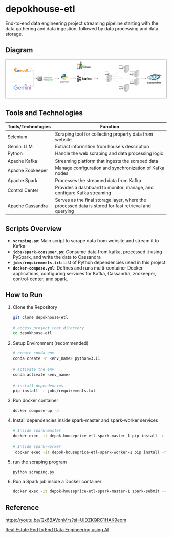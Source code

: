 # depokhouse-etl

End-to-end data engineering project streaming pipeline starting with the data gathering and data ingestion, followed by data processing and data storage.

## Diagram

![streaming_pipeline](https://github.com/anggapark/depokhouse-etl/blob/main/asset/diagram.png?raw=true)

## Tools and Technologies

| Tools/Technologies | Function                                                                                              |
| ------------------ | ----------------------------------------------------------------------------------------------------- |
| Selenium           | Scraping tool for collecting property data from website                                               |
| Gemini LLM         | Extract information from house's description                                                          |
| Python             | Handle the web scraping and data processing logic                                                     |
| Apache Kafka       | Streaming platform that ingests the scraped data                                                      |
| Apache Zookeeper   | Manage configuration and synchronization of Kafka nodes                                               |
| Apache Spark       | Processes the streamed data from Kafka                                                                |
| Control Center     | Provides a dashboard to monitor, manage, and configure Kafka streaming                                |
| Apache Cassandra   | Serves as the final storage layer, where the processed data is stored for fast retrieval and querying |

## Scripts Overview

- **`scraping.py`**: Main script to scrape data from website and stream it to Kafka
- **`jobs/spark-consumer.py`**: Consume data from kafka, processed it using PySpark, and write the data to Cassandra
- **`jobs/requirements.txt`**: List of Python dependencies used in this project
- **`docker-compose.yml`**: Defines and runs multi-container Docker applications, configuring services for Kafka, Cassandra, zookeeper, control-center, and spark.

## How to Run

1. Clone the Repository

   ```bash
   git clone depokhouse-etl

   # access project root directory
   cd depokhouse-etl
   ```

2. Setup Environment (recommended)

   ```bash
   # create conda env
   conda create -n <env_name> python=3.11

   # activate the env
   conda activate <env_name>

   # install dependencies
   pip install -r jobs/requirements.txt
   ```

3. Run docker container

   ```bash
   docker compose-up -d
   ```

4. Install dependencies inside spark-master and spark-worker services

   ```bash
   # Inside spark-master
   docker exec -it depok-houseprice-etl-spark-master-1 pip install -r jobs/requirements.txt

   # Inside spark-worker
    docker exec -it depok-houseprice-etl-spark-worker-1 pip install -r jobs/requirements.txt
   ```

5. run the scraping program
   ```bash
   python scraping.py
   ```
6. Run a Spark job inside a Docker container
   ```bash
   docker exec -it depok-houseprice-etl-spark-master-1 spark-submit --packages com.datastax.spark:spark-cassandra-connector_2.13:3.5.0,org.apache.spark:spark-sql-kafka-0-10_2.12:3.5.0 jobs/spark-consumer.py
   ```

## Reference

https://youtu.be/Qx6BAVqnMrs?si=UIDZKQRC1HAK9eom

[Real Estate End to End Data Engineering using AI](https://youtu.be/Qx6BAVqnMrs?si=UIDZKQRC1HAK9eom)
